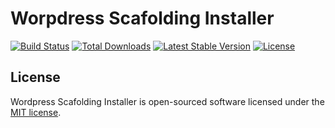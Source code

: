 # Worpdress Scafolding Installer

<a href="https://travis-ci.org/isfawwaz/wp-installer"><img src="https://api.travis-ci.com/isfawwaz/wp-installer.svg?branch=master" alt="Build Status"></a>
[![Total Downloads](https://poser.pugx.org/isfawwaz/wp-installer/downloads)](https://packagist.org/packages/isfawwaz/wp-installer)
[![Latest Stable Version](https://poser.pugx.org/isfawwaz/wp-installer/v/stable)](https://packagist.org/packages/isfawwaz/wp-installer)
[![License](https://poser.pugx.org/isfawwaz/wp-installer/license)](https://packagist.org/packages/isfawwaz/wp-installer)

## License

Wordpress Scafolding Installer is open-sourced software licensed under the [MIT license](LICENSE.md).
